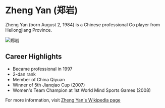 # Zheng Yan (郑岩)

Zheng Yan (born August 2, 1984) is a Chinese professional Go player from Heilongjiang Province.

![郑岩](http://www.sinaimg.cn/ty/go/2007-11-07/U1163P6T12D3277164F44DT20071107232404.jpg)
## Career Highlights
- Became professional in 1997
- 2-dan rank
- Member of China Qiyuan
- Winner of 5th Jianqiao Cup (2007)
- Women's Team Champion at 1st World Mind Sports Games (2008)


For more information, visit [Zheng Yan's Wikipedia page](https://zh.wikipedia.org/wiki/%E9%83%91%E5%B2%A9)
